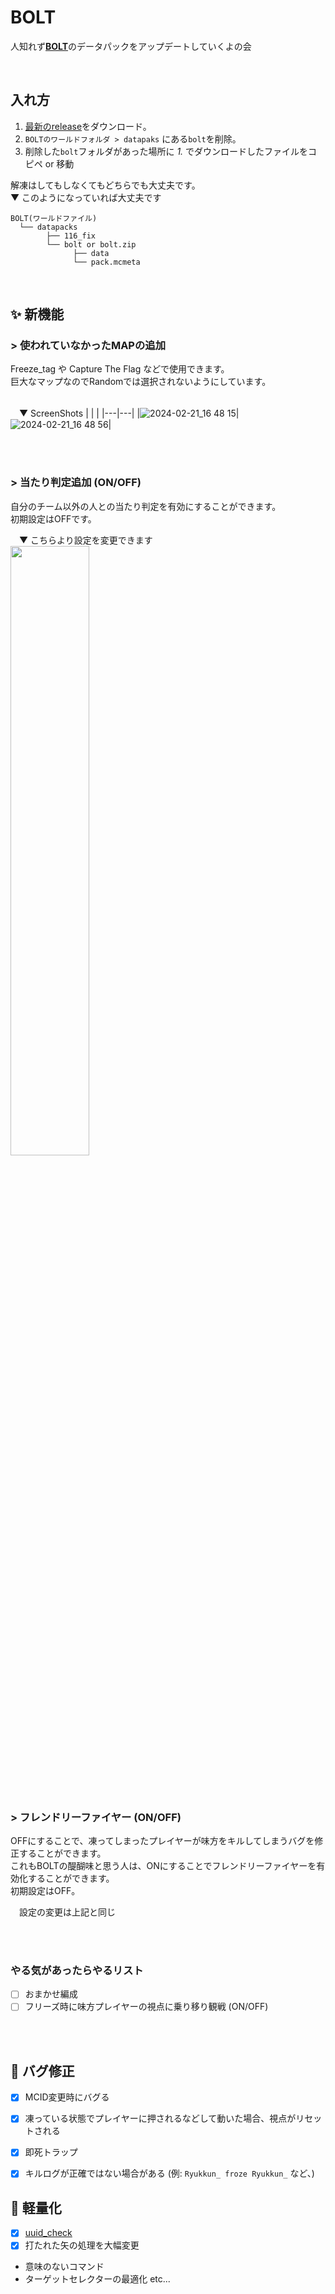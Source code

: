# BOLT
人知れず[**BOLT**](https://archive.crowdford.com/maps/bolt)のデータパックをアップデートしていくよの会

<br>

## 入れ方
1. [最新のrelease](https://github.com/Ryukkun/bolt/releases/latest)をダウンロード。
2. `BOLTのワールドフォルダ > datapaks` にある`bolt`を削除。
3. 削除した`bolt`フォルダがあった場所に *1.* でダウンロードしたファイルをコピペ or 移動

解凍はしてもしなくてもどちらでも大丈夫です。<br>
▼ このようになっていれば大丈夫です<br>
```
BOLT(ワールドファイル)
  └── datapacks
        ├── 116_fix
        └── bolt or bolt.zip
              ├── data
              └── pack.mcmeta
```

<br>

## ✨ 新機能
### > 使われていなかったMAPの追加
Freeze_tag や Capture The Flag などで使用できます。<br>
巨大なマップなのでRandomでは選択されないようにしています。<br><br>

　▼ ScreenShots
|  |  |
|---|---|
|![2024-02-21_16 48 15](https://github.com/Ryukkun/bolt/assets/83561145/2862cafb-b55b-4757-8f19-370ec2d2efd0)|![2024-02-21_16 48 56](https://github.com/Ryukkun/bolt/assets/83561145/1a7cf792-904d-4aaa-bbef-cff1670c0aa6)|

<br><br>

### > 当たり判定追加 (ON/OFF)
自分のチーム以外の人との当たり判定を有効にすることができます。<br>
初期設定はOFFです。<br>

　▼ こちらより設定を変更できます<br>
 <img src="https://github.com/Ryukkun/bolt/assets/83561145/baf9dc4b-bed6-4950-bbee-eb25474ffcba" width="50%" />
 
<br><br>

### > フレンドリーファイヤー (ON/OFF)
OFFにすることで、凍ってしまったプレイヤーが味方をキルしてしまうバグを修正することができます。<br>
これもBOLTの醍醐味と思う人は、ONにすることでフレンドリーファイヤーを有効化することができます。<br>
初期設定はOFF。<br>

　設定の変更は上記と同じ

<br><br>

### やる気があったらやるリスト
- [ ] おまかせ編成
- [ ] フリーズ時に味方プレイヤーの視点に乗り移り観戦 (ON/OFF)

<br><br>

## 🐜 バグ修正
- [x] MCID変更時にバグる
- [x] 凍っている状態でプレイヤーに押されるなどして動いた場合、視点がリセットされる
- [x] 即死トラップ
- [x] キルログが正確ではない場合がある (例: `Ryukkun_ froze Ryukkun_` など、)


## 🐎 軽量化
- [x] [uuid_check](https://github.com/Ryukkun/bolt/commits/main/data/kill_handle/functions/uuid_check)
- [x] 打たれた矢の処理を大幅変更
- 意味のないコマンド
- ターゲットセレクターの最適化  etc...
